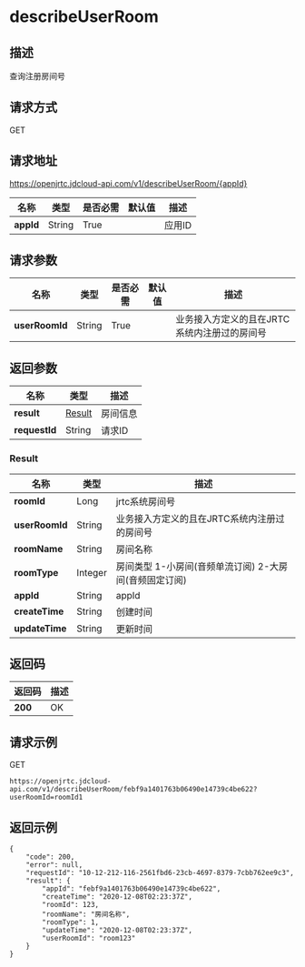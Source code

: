 # describeUserRoom


## 描述
查询注册房间号


## 请求方式
GET

## 请求地址
https://openjrtc.jdcloud-api.com/v1/describeUserRoom/{appId}

|名称|类型|是否必需|默认值|描述|
|---|---|---|---|---|
|**appId**|String|True| |应用ID|

## 请求参数
|名称|类型|是否必需|默认值|描述|
|---|---|---|---|---|
|**userRoomId**|String|True| |业务接入方定义的且在JRTC系统内注册过的房间号|


## 返回参数
|名称|类型|描述|
|---|---|---|
|**result**|[Result](describeuserroom#result)|房间信息|
|**requestId**|String|请求ID|

### <div id="result">Result</div>
|名称|类型|描述|
|---|---|---|
|**roomId**|Long|jrtc系统房间号|
|**userRoomId**|String|业务接入方定义的且在JRTC系统内注册过的房间号|
|**roomName**|String|房间名称|
|**roomType**|Integer|房间类型 1-小房间(音频单流订阅) 2-大房间(音频固定订阅)|
|**appId**|String|appId|
|**createTime**|String|创建时间|
|**updateTime**|String|更新时间|

## 返回码
|返回码|描述|
|---|---|
|**200**|OK|

## 请求示例
GET
```
https://openjrtc.jdcloud-api.com/v1/describeUserRoom/febf9a1401763b06490e14739c4be622?userRoomId=roomId1

```

## 返回示例
```
{
    "code": 200, 
    "error": null, 
    "requestId": "10-12-212-116-2561fbd6-23cb-4697-8379-7cbb762ee9c3", 
    "result": {
        "appId": "febf9a1401763b06490e14739c4be622", 
        "createTime": "2020-12-08T02:23:37Z", 
        "roomId": 123, 
        "roomName": "房间名称", 
        "roomType": 1, 
        "updateTime": "2020-12-08T02:23:37Z", 
        "userRoomId": "room123"
    }
}
```

